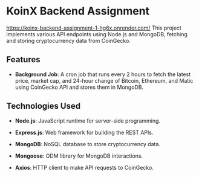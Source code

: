 
# KoinX Backend Assignment
https://koinx-backend-assignment-1-hg6x.onrender.com/
This project implements various API endpoints using Node.js and MongoDB, fetching and storing cryptocurrency data from CoinGecko.

## Features

-   **Background Job**: A cron job that runs every 2 hours to fetch the latest price, market cap, and 24-hour change of Bitcoin, Ethereum, and Matic using CoinGecko API and stores them in MongoDB.

        
## Technologies Used

-   **Node.js**: JavaScript runtime for server-side programming.
    

        
-   **Express.js**: Web framework for building the REST APIs.
    

-   **MongoDB**: NoSQL database to store cryptocurrency data.

        
-   **Mongoose**: ODM library for MongoDB interactions.
    

        
-   **Axios**: HTTP client to make API requests to CoinGecko.
    

        

    


    
   
